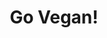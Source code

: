 ---
title: Thanksgiving!
emoji: "🦃"
more_url: https://en.wikipedia.org/wiki/Thanksgiving
title: Go Vegan!
month: 11
---
